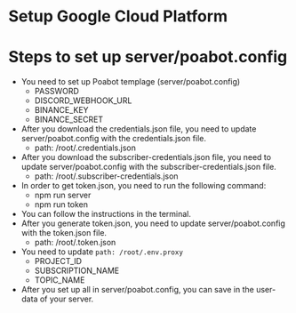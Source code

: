 # Setup Google Cloud Platform

# Steps to set up server/poabot.config
- You need to set up Poabot templage (server/poabot.config)
    - PASSWORD
    - DISCORD_WEBHOOK_URL
    - BINANCE_KEY
    - BINANCE_SECRET
- After you download the credentials.json file, you need to update server/poabot.config with the credentials.json file.
    - path: /root/.credentials.json
- After you download the subscriber-credentials.json file, you need to update server/poabot.config with the subscriber-credentials.json file.
    - path: /root/.subscriber-credentials.json
- In order to get token.json, you need to run the following command:
    - npm run server
    - npm run token
- You can follow the instructions in the terminal.
- After you generate token.json, you need to update server/poabot.config with the token.json file.
    - path: /root/.token.json
- You need to update `path: /root/.env.proxy`
    - PROJECT_ID
    - SUBSCRIPTION_NAME
    - TOPIC_NAME
- After you set up all in server/poabot.config, you can save in the user-data of your server.